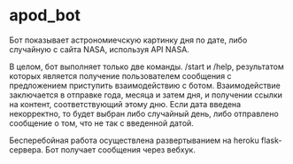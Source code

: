 # apod_bot
Бот показывает астрономиечскую картинку дня по дате, либо случайную с сайта NASA, используя API NASA.

В целом, бот выполняет только две команды. /start и /help, результатом которых является получение пользователем сообщения с предложением приступить взаимодействию 
с ботом. 
Взаимодействие заключается в отправке года, месяца и затем дня, и получении ссылки на контент, соответствующий этому дню. 
Если дата введена некорректно, то будет выбран либо случайный день, либо отправлено сообщение о том, что не так с введенной датой.

Бесперебойная работа осуществлена развертыванием на heroku flask-сервера. Бот получает сообщения через вебхук.

